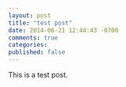 ```yaml
---
layout: post
title: "test post"
date: 2014-06-21 12:44:43 -0700
comments: true
categories: 
published: false
---
```


This is a test post.
